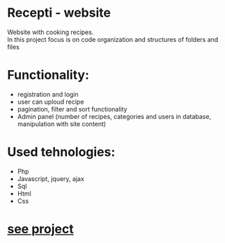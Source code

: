 # Recepti - website 

Website with cooking recipes.  
In this project focus is on code organization and structures of folders and files
# Functionality:
  - registration and login 
  - user can uploud recipe
  - pagination, filter and sort functionality
  - Admin panel (number of recipes, categories and users in database, manipulation with site content)




# Used tehnologies:
  - Php
  - Javascript, jquery, ajax
  - Sql
  - Html
  - Css


# [see project](recepti123.epizy.com)
